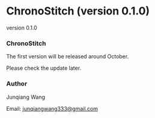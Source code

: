 # ChronoStitch (version 0.1.0)


version 0.1.0

### ChronoStitch

The first version will be released around October.

Please check the update later.



### Author 

Junqiang Wang

Email: junqiangwang333@gmail.com



